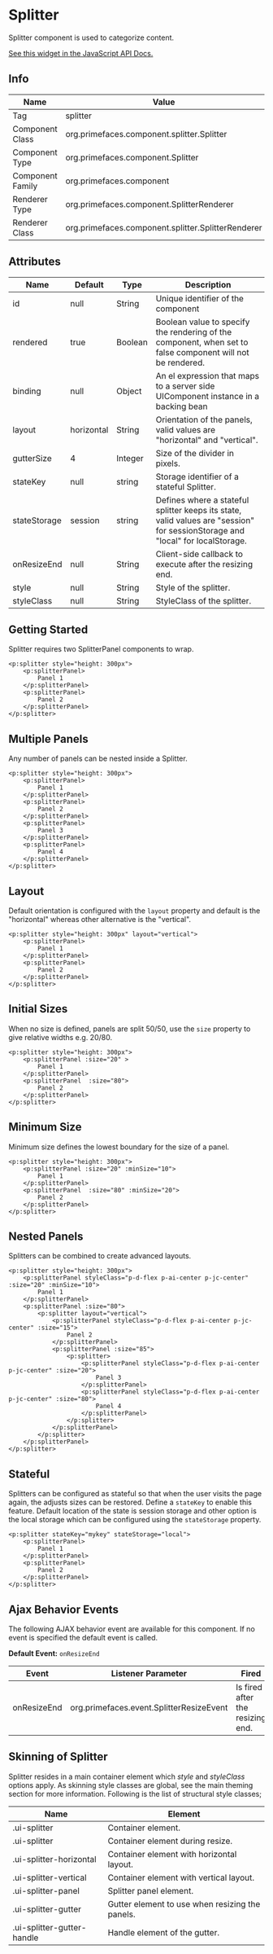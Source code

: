 # Splitter

Splitter component is used to categorize content.

[See this widget in the JavaScript API Docs.](../jsdocs/classes/src_primefaces.primefaces.widget.splitter.html)

## Info

| Name | Value |
| --- | --- |
| Tag | splitter
| Component Class | org.primefaces.component.splitter.Splitter
| Component Type | org.primefaces.component.Splitter
| Component Family | org.primefaces.component
| Renderer Type | org.primefaces.component.SplitterRenderer
| Renderer Class | org.primefaces.component.splitter.SplitterRenderer

## Attributes

| Name | Default | Type | Description | 
| --- | --- | --- | --- |
| id | null | String | Unique identifier of the component
| rendered | true | Boolean | Boolean value to specify the rendering of the component, when set to false component will not be rendered.
| binding | null | Object | An el expression that maps to a server side UIComponent instance in a backing bean
| layout | horizontal | String | Orientation of the panels, valid values are "horizontal" and "vertical".
| gutterSize | 4 | Integer | Size of the divider in pixels.
| stateKey | null | string | Storage identifier of a stateful Splitter.
| stateStorage | session | string | Defines where a stateful splitter keeps its state, valid values are "session" for sessionStorage and "local" for localStorage.
| onResizeEnd | null | String | Client-side callback to execute after the resizing end.
| style | null | String | Style of the splitter.
| styleClass | null | String | StyleClass of the splitter.

## Getting Started
Splitter requires two SplitterPanel components to wrap.

```xhtml
<p:splitter style="height: 300px">
    <p:splitterPanel>
        Panel 1
    </p:splitterPanel>
    <p:splitterPanel>
        Panel 2
    </p:splitterPanel>
</p:splitter>
```

## Multiple Panels
Any number of panels can be nested inside a Splitter.

```xhtml
<p:splitter style="height: 300px">
    <p:splitterPanel>
        Panel 1
    </p:splitterPanel>
    <p:splitterPanel>
        Panel 2
    </p:splitterPanel>
    <p:splitterPanel>
        Panel 3
    </p:splitterPanel>
    <p:splitterPanel>
        Panel 4
    </p:splitterPanel>
</p:splitter>
```

## Layout
Default orientation is configured with the ```layout``` property and default is the "horizontal" whereas other alternative is the "vertical".

```xhtml
<p:splitter style="height: 300px" layout="vertical">
    <p:splitterPanel>
        Panel 1
    </p:splitterPanel>
    <p:splitterPanel>
        Panel 2
    </p:splitterPanel>
</p:splitter>
```

## Initial Sizes
When no size is defined, panels are split 50/50, use the ```size``` property to give relative widths e.g. 20/80.

```xhtml
<p:splitter style="height: 300px">
    <p:splitterPanel :size="20" >
        Panel 1
    </p:splitterPanel>
    <p:splitterPanel  :size="80">
        Panel 2
    </p:splitterPanel>
</p:splitter>
```

## Minimum Size
Minimum size defines the lowest boundary for the size of a panel.

```xhtml
<p:splitter style="height: 300px">
    <p:splitterPanel :size="20" :minSize="10">
        Panel 1
    </p:splitterPanel>
    <p:splitterPanel  :size="80" :minSize="20">
        Panel 2
    </p:splitterPanel>
</p:splitter>
```

## Nested Panels
Splitters can be combined to create advanced layouts.

```xhtml
<p:splitter style="height: 300px">
    <p:splitterPanel styleClass="p-d-flex p-ai-center p-jc-center" :size="20" :minSize="10">
        Panel 1
    </p:splitterPanel>
    <p:splitterPanel :size="80">
        <p:splitter layout="vertical">
            <p:splitterPanel styleClass="p-d-flex p-ai-center p-jc-center" :size="15">
                Panel 2
            </p:splitterPanel>
            <p:splitterPanel :size="85">
                <p:splitter>
                    <p:splitterPanel styleClass="p-d-flex p-ai-center p-jc-center" :size="20">
                        Panel 3
                    </p:splitterPanel>
                    <p:splitterPanel styleClass="p-d-flex p-ai-center p-jc-center" :size="80">
                        Panel 4
                    </p:splitterPanel>
                </p:splitter>
            </p:splitterPanel>
        </p:splitter>
    </p:splitterPanel>
</p:splitter>
```

## Stateful
Splitters can be configured as stateful so that when the user visits the page again, the adjusts sizes can be restored. 
Define a ```stateKey``` to enable this feature. Default location of the state is session storage and other option is the 
local storage which can be configured using the ```stateStorage``` property.

```xhtml
<p:splitter stateKey="mykey" stateStorage="local">
    <p:splitterPanel>
        Panel 1
    </p:splitterPanel>
    <p:splitterPanel>
        Panel 2
    </p:splitterPanel>
</p:splitter>
```

## Ajax Behavior Events
The following AJAX behavior event are available for this component. If no event is specified the default event is called.

**Default Event:** `onResizeEnd`

| Event | Listener Parameter | Fired |
| --- | --- | --- |
| onResizeEnd | org.primefaces.event.SplitterResizeEvent | Is fired after the resizing end. |

## Skinning of Splitter
Splitter resides in a main container element which _style_ and _styleClass_ options apply. As skinning
style classes are global, see the main theming section for more information. Following is the list of
structural style classes;

| Name | Element |
| --- | --- |
| .ui-splitter | Container element.
| .ui-splitter | Container element during resize.
| .ui-splitter-horizontal | Container element with horizontal layout.
| .ui-splitter-vertical | Container element with vertical layout.
| .ui-splitter-panel | Splitter panel element.
| .ui-splitter-gutter | Gutter element to use when resizing the panels.
| .ui-splitter-gutter-handle | Handle element of the gutter.
